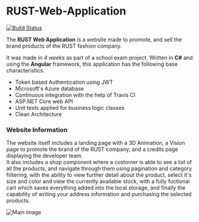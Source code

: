 # RUST-Web-Application
[![Build Status](https://travis-ci.org/Skelly-Co/RUST-Web-Application.svg?branch=master)](https://travis-ci.org/Skelly-Co/RUST-Web-Application)

The **RUST Web Application** is a website made to promote, and sell the brand products of the RUST fashion company.

It was made in *4 weeks* as part of a school exam project. Written in **C#** and using the **Angular** framework, this application has the following base characteristics.

- Token based Authentication using JWT
- Microsoft's Azure database
- Continuous integration with the help of Travis CI
- ASP.NET Core web API
- Unit tests applied for business logic classes
- Clean Architecture

### Website Information

The website itself includes a landing page with a 3D Animation, a Vision page to promote the brand of the RUST company, and a credits page displaying the developer team.<br/>
It also includes a shop component where a customer is able to see a list of all the products, and navigate through them using pagination and category fiiltering, with the ability to view further detail about the product, select it's size and color and view the currently available stock, with a fully fuctional cart which saves everything added into the local storage, and finally the capability of writing your address information and purchasing the selected products.

![Main image](https://i.imgur.com/vsll6Kc.jpg)
